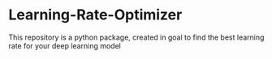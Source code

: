 # Learning-Rate-Optimizer
This repository is a python package, created in goal to find the best learning rate for your deep learning model
